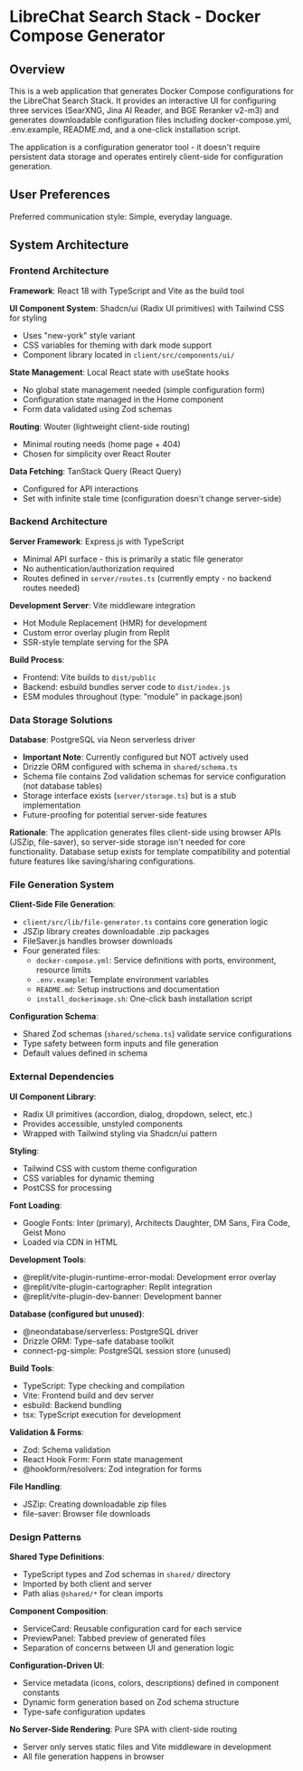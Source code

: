 # LibreChat Search Stack - Docker Compose Generator

## Overview

This is a web application that generates Docker Compose configurations for the LibreChat Search Stack. It provides an interactive UI for configuring three services (SearXNG, Jina AI Reader, and BGE Reranker v2-m3) and generates downloadable configuration files including docker-compose.yml, .env.example, README.md, and a one-click installation script.

The application is a configuration generator tool - it doesn't require persistent data storage and operates entirely client-side for configuration generation.

## User Preferences

Preferred communication style: Simple, everyday language.

## System Architecture

### Frontend Architecture

**Framework**: React 18 with TypeScript and Vite as the build tool

**UI Component System**: Shadcn/ui (Radix UI primitives) with Tailwind CSS for styling
- Uses "new-york" style variant
- CSS variables for theming with dark mode support
- Component library located in `client/src/components/ui/`

**State Management**: Local React state with useState hooks
- No global state management needed (simple configuration form)
- Configuration state managed in the Home component
- Form data validated using Zod schemas

**Routing**: Wouter (lightweight client-side routing)
- Minimal routing needs (home page + 404)
- Chosen for simplicity over React Router

**Data Fetching**: TanStack Query (React Query)
- Configured for API interactions
- Set with infinite stale time (configuration doesn't change server-side)

### Backend Architecture

**Server Framework**: Express.js with TypeScript
- Minimal API surface - this is primarily a static file generator
- No authentication/authorization required
- Routes defined in `server/routes.ts` (currently empty - no backend routes needed)

**Development Server**: Vite middleware integration
- Hot Module Replacement (HMR) for development
- Custom error overlay plugin from Replit
- SSR-style template serving for the SPA

**Build Process**: 
- Frontend: Vite builds to `dist/public`
- Backend: esbuild bundles server code to `dist/index.js`
- ESM modules throughout (type: "module" in package.json)

### Data Storage Solutions

**Database**: PostgreSQL via Neon serverless driver
- **Important Note**: Currently configured but NOT actively used
- Drizzle ORM configured with schema in `shared/schema.ts`
- Schema file contains Zod validation schemas for service configuration (not database tables)
- Storage interface exists (`server/storage.ts`) but is a stub implementation
- Future-proofing for potential server-side features

**Rationale**: The application generates files client-side using browser APIs (JSZip, file-saver), so server-side storage isn't needed for core functionality. Database setup exists for template compatibility and potential future features like saving/sharing configurations.

### File Generation System

**Client-Side File Generation**: 
- `client/src/lib/file-generator.ts` contains core generation logic
- JSZip library creates downloadable .zip packages
- FileSaver.js handles browser downloads
- Four generated files:
  - `docker-compose.yml`: Service definitions with ports, environment, resource limits
  - `.env.example`: Template environment variables
  - `README.md`: Setup instructions and documentation
  - `install_dockerimage.sh`: One-click bash installation script

**Configuration Schema**: 
- Shared Zod schemas (`shared/schema.ts`) validate service configurations
- Type safety between form inputs and file generation
- Default values defined in schema

### External Dependencies

**UI Component Library**: 
- Radix UI primitives (accordion, dialog, dropdown, select, etc.)
- Provides accessible, unstyled components
- Wrapped with Tailwind styling via Shadcn/ui pattern

**Styling**:
- Tailwind CSS with custom theme configuration
- CSS variables for dynamic theming
- PostCSS for processing

**Font Loading**:
- Google Fonts: Inter (primary), Architects Daughter, DM Sans, Fira Code, Geist Mono
- Loaded via CDN in HTML

**Development Tools**:
- @replit/vite-plugin-runtime-error-modal: Development error overlay
- @replit/vite-plugin-cartographer: Replit integration
- @replit/vite-plugin-dev-banner: Development banner

**Database (configured but unused)**:
- @neondatabase/serverless: PostgreSQL driver
- Drizzle ORM: Type-safe database toolkit
- connect-pg-simple: PostgreSQL session store (unused)

**Build Tools**:
- TypeScript: Type checking and compilation
- Vite: Frontend build and dev server
- esbuild: Backend bundling
- tsx: TypeScript execution for development

**Validation & Forms**:
- Zod: Schema validation
- React Hook Form: Form state management
- @hookform/resolvers: Zod integration for forms

**File Handling**:
- JSZip: Creating downloadable zip files
- file-saver: Browser file downloads

### Design Patterns

**Shared Type Definitions**: 
- TypeScript types and Zod schemas in `shared/` directory
- Imported by both client and server
- Path alias `@shared/*` for clean imports

**Component Composition**:
- ServiceCard: Reusable configuration card for each service
- PreviewPanel: Tabbed preview of generated files
- Separation of concerns between UI and generation logic

**Configuration-Driven UI**:
- Service metadata (icons, colors, descriptions) defined in component constants
- Dynamic form generation based on Zod schema structure
- Type-safe configuration updates

**No Server-Side Rendering**: Pure SPA with client-side routing
- Server only serves static files and Vite middleware in development
- All file generation happens in browser